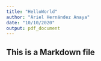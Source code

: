 ```yaml
---
title: "HelloWorld"
author: "Ariel Hernández Anaya"
date: "10/10/2020"
output: pdf_document
---
```


## This is a Markdown file

